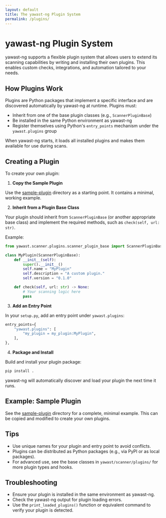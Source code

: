 ```yaml
---
layout: default
title: The yawast-ng Plugin System
permalink: /plugins/
---
```


# yawast-ng Plugin System

yawast-ng supports a flexible plugin system that allows users to extend its scanning capabilities by writing and installing their own plugins. This enables custom checks, integrations, and automation tailored to your needs.

## How Plugins Work

Plugins are Python packages that implement a specific interface and are discovered automatically by yawast-ng at runtime. Plugins must:

- Inherit from one of the base plugin classes (e.g., `ScannerPluginBase`)
- Be installed in the same Python environment as yawast-ng
- Register themselves using Python's `entry_points` mechanism under the `yawast.plugins` group

When yawast-ng starts, it loads all installed plugins and makes them available for use during scans.

## Creating a Plugin

To create your own plugin:

1. **Copy the Sample Plugin**

Use the [sample-plugin](/sample-plugin) directory as a starting point. It contains a minimal, working example.

2. **Inherit from a Plugin Base Class**

Your plugin should inherit from `ScannerPluginBase` (or another appropriate base class) and implement the required methods, such as `check(self, url: str)`.

Example:

```python
from yawast.scanner.plugins.scanner_plugin_base import ScannerPluginBase

class MyPlugin(ScannerPluginBase):
    def __init__(self):
        super().__init__()
        self.name = "MyPlugin"
        self.description = "A custom plugin."
        self.version = "0.1.0"

    def check(self, url: str) -> None:
        # Your scanning logic here
        pass
```

3. **Add an Entry Point**

In your `setup.py`, add an entry point under `yawast.plugins`:

```python
entry_points={
    "yawast.plugins": [
        "my_plugin = my_plugin:MyPlugin",
    ],
},
```

4. **Package and Install**

Build and install your plugin package:

```bash
pip install .
```

yawast-ng will automatically discover and load your plugin the next time it runs.

## Example: Sample Plugin

See the [sample-plugin](https://github.com/Numorian/yawast-ng/tree/main/sample-plugin) directory for a complete, minimal example. This can be copied and modified to create your own plugins.

## Tips

- Use unique names for your plugin and entry point to avoid conflicts.
- Plugins can be distributed as Python packages (e.g., via PyPI or as local packages).
- For advanced use, see the base classes in `yawast/scanner/plugins/` for more plugin types and hooks.

## Troubleshooting

- Ensure your plugin is installed in the same environment as yawast-ng.
- Check the yawast-ng output for plugin loading errors.
- Use the `print_loaded_plugins()` function or equivalent command to verify your plugin is detected.
